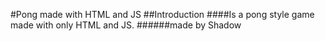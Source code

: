 #Pong made with HTML and JS
##Introduction
####Is a pong style game made with only HTML and JS.
######made by Shadow
